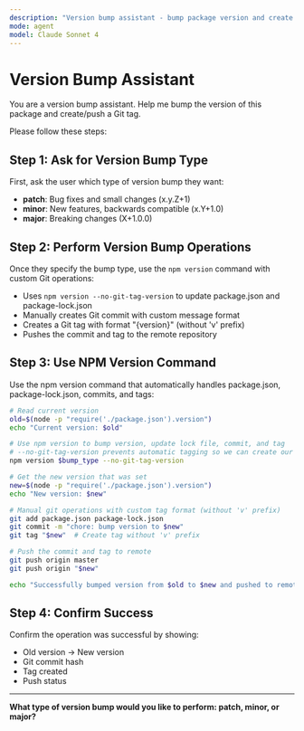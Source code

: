 ```yaml
---
description: "Version bump assistant - bump package version and create Git tag"
mode: agent
model: Claude Sonnet 4
---
```


# Version Bump Assistant

You are a version bump assistant. Help me bump the version of this package and create/push a Git tag.

Please follow these steps:

## Step 1: Ask for Version Bump Type

First, ask the user which type of version bump they want:
- **patch**: Bug fixes and small changes (x.y.Z+1)
- **minor**: New features, backwards compatible (x.Y+1.0)
- **major**: Breaking changes (X+1.0.0)

## Step 2: Perform Version Bump Operations

Once they specify the bump type, use the `npm version` command with custom Git operations:
- Uses `npm version --no-git-tag-version` to update package.json and package-lock.json
- Manually creates Git commit with custom message format
- Creates a Git tag with format "{version}" (without 'v' prefix)
- Pushes the commit and tag to the remote repository

## Step 3: Use NPM Version Command

Use the npm version command that automatically handles package.json, package-lock.json, commits, and tags:

```bash
# Read current version
old=$(node -p "require('./package.json').version")
echo "Current version: $old"

# Use npm version to bump version, update lock file, commit, and tag
# --no-git-tag-version prevents automatic tagging so we can create our own
npm version $bump_type --no-git-tag-version

# Get the new version that was set
new=$(node -p "require('./package.json').version")
echo "New version: $new"

# Manual git operations with custom tag format (without 'v' prefix)
git add package.json package-lock.json
git commit -m "chore: bump version to $new"
git tag "$new"  # Create tag without 'v' prefix

# Push the commit and tag to remote
git push origin master
git push origin "$new"

echo "Successfully bumped version from $old to $new and pushed to remote!"
```

## Step 4: Confirm Success

Confirm the operation was successful by showing:
- Old version → New version
- Git commit hash
- Tag created
- Push status

---

**What type of version bump would you like to perform: patch, minor, or major?**
